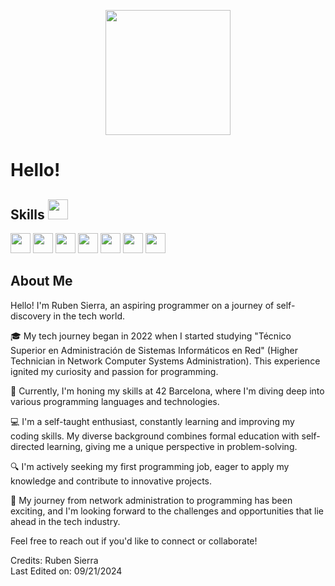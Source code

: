 <p align="center"> <img width="200" src=""> 

</p> 
<h1> Hello! </h1>

## Skills <img src="https://media2.giphy.com/media/QssGEmpkyEOhBCb7e1/giphy.gif?cid=ecf05e47a0n3gi1bfqntqmob8g9aid1oyj2wr3ds3mg700bl&rid=giphy.gif" width="32px">

<div>
    <img width='32px' src='https://raw.githubusercontent.com/rahulbanerjee26/githubAboutMeGenerator/main/icons/reactjs.svg'>
    <img width='32px' src='https://raw.githubusercontent.com/rahulbanerjee26/githubAboutMeGenerator/main/icons/javascript.svg'>
    <img width='32px' src='https://raw.githubusercontent.com/rahulbanerjee26/githubAboutMeGenerator/main/icons/c.svg'>
    <img width='32px' src='https://raw.githubusercontent.com/rahulbanerjee26/githubAboutMeGenerator/main/icons/css.svg'>
    <img width='32px' src='https://raw.githubusercontent.com/rahulbanerjee26/githubAboutMeGenerator/main/icons/html.svg'>
    <img width='32px' src='https://raw.githubusercontent.com/rahulbanerjee26/githubAboutMeGenerator/main/icons/java.svg'>
    <img width='32px' src='https://raw.githubusercontent.com/rahulbanerjee26/githubAboutMeGenerator/main/icons/spring.svg'>
</div>

## About Me

Hello! I'm Ruben Sierra, an aspiring programmer on a journey of self-discovery in the tech world.

🎓 My tech journey began in 2022 when I started studying "Técnico Superior en Administración de Sistemas Informáticos en Red" (Higher Technician in Network Computer Systems Administration). This experience ignited my curiosity and passion for programming.

🚀 Currently, I'm honing my skills at 42 Barcelona, where I'm diving deep into various programming languages and technologies.

💻 I'm a self-taught enthusiast, constantly learning and improving my coding skills. My diverse background combines formal education with self-directed learning, giving me a unique perspective in problem-solving.

🔍 I'm actively seeking my first programming job, eager to apply my knowledge and contribute to innovative projects.

🌱 My journey from network administration to programming has been exciting, and I'm looking forward to the challenges and opportunities that lie ahead in the tech industry.

Feel free to reach out if you'd like to connect or collaborate!

Credits: Ruben Sierra  
Last Edited on: 09/21/2024
